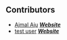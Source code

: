 ## Contributors

- [Ajmal Aju](https://github.com/ajuajmal) [***Website***](https://ajuajmal.github.io)
- [test user](https://github.com/ajuajmal) [***Website***](https://ajuajmal.github.io)
